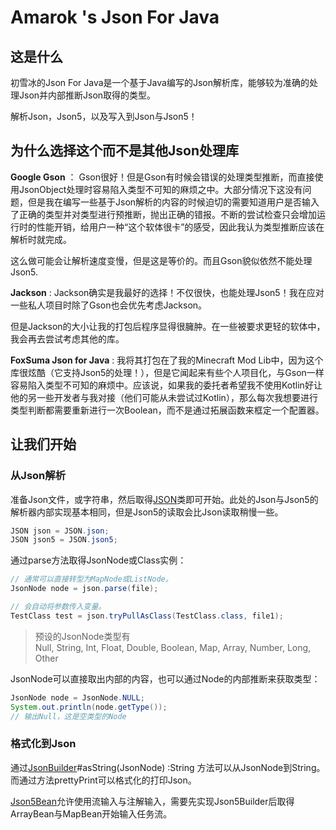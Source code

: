 # Amarok 's Json For Java

## 这是什么
初雪冰的Json For Java是一个基于Java编写的Json解析库，能够较为准确的处理Json并内部推断Json取得的类型。

解析Json，Json5，以及写入到Json与Json5！

## 为什么选择这个而不是其他Json处理库
**Google Gson** ： Gson很好！但是Gson有时候会错误的处理类型推断，而直接使用JsonObject处理时容易陷入类型不可知的麻烦之中。大部分情况下这没有问题，但是我在编写一些基于Json解析的内容的时候迫切的需要知道用户是否输入了正确的类型并对类型进行预推断，抛出正确的错报。不断的尝试检查只会增加运行时的性能开销，给用户一种“这个软体很卡”的感受，因此我认为类型推断应该在解析时就完成。

这么做可能会让解析速度变慢，但是这是等价的。而且Gson貌似依然不能处理Json5.

**Jackson** : Jackson确实是我最好的选择！不仅很快，也能处理Json5！我在应对一些私人项目时除了Gson也会优先考虑Jackson。

但是Jackson的大小让我的打包后程序显得很臃肿。在一些被要求更轻的软体中，我会再去尝试考虑其他的库。

**FoxSuma Json for Java** : 我将其打包在了我的Minecraft Mod Lib中，因为这个库很炫酷（它支持Json5的处理！），但是它闻起来有些个人项目化，与Gson一样容易陷入类型不可知的麻烦中。应该说，如果我的委托者希望我不使用Kotlin好让他的另一些开发者与我对接（他们可能从未尝试过Kotlin），那么每次我想要进行类型判断都需要重新进行一次Boolean，而不是通过拓展函数来框定一个配置器。

## 让我们开始

### 从Json解析

准备Json文件，或字符串，然后取得[JSON](src/main/java/club/someoneice/json/JSON.java)类即可开始。此处的Json与Json5的解析器内部实现基本相同，但是Json5的读取会比Json读取稍慢一些。

```java
JSON json = JSON.json;
JSON json5 = JSON.json5;
```

通过parse方法取得JsonNode或Class实例：
```java
// 通常可以直接转型为MapNode或ListNode。
JsonNode node = json.parse(file);

// 会自动将参数传入变量。
TestClass test = json.tryPullAsClass(TestClass.class, file1);
```

> 预设的JsonNode类型有 <br />
> Null, String, Int, Float, Double, Boolean, Map, Array, Number, Long, Other

JsonNode可以直接取出内部的内容，也可以通过Node的内部推断来获取类型：
```java
JsonNode node = JsonNode.NULL;
System.out.println(node.getType());
// 输出Null，这是空类型的Node
```

### 格式化到Json

通过[JsonBuilder](src/main/java/club/someoneice/json/processor/JsonBuilder.java)#asString(JsonNode) :String 方法可以从JsonNode到String。而通过方法prettyPrint可以格式化的打印Json。

[Json5Bean](src/main/java/club/someoneice/json/processor/Json5Builder.java)允许使用流输入与注解输入，需要先实现Json5Builder后取得ArrayBean与MapBean开始输入任务流。
